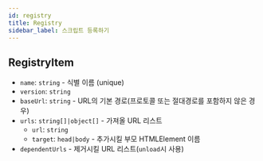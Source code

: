 ```yaml
---
id: registry
title: Registry
sidebar_label: 스크립트 등록하기
---
```


## RegistryItem

* `name`: `string` - 식별 이름 (unique)
* `version`: `string`
* `baseUrl`: `string` - URL의 기본 경로(프로토콜 또는 절대경로를 포함하지 않은 경우)
* `urls`: `string[]|object[]` - 가져올 URL 리스트
  * `url`: `string`
  * `target`: `head|body` - 추가시킬 부모 HTMLElement 이름
* `dependentUrls` - 제거시킬 URL 리스트(`unload`시 사용)
